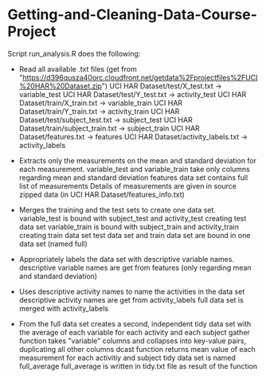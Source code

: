 # Getting-and-Cleaning-Data-Course-Project

Script run_analysis.R does the following:
- Read all available .txt files (get from "https://d396qusza40orc.cloudfront.net/getdata%2Fprojectfiles%2FUCI%20HAR%20Dataset.zip")
UCI HAR Dataset/test/X_test.txt 		-> variable_test
UCI HAR Dataset/test/Y_test.txt 		-> activity_test 
UCI HAR Dataset/train/X_train.txt 		-> variable_train
UCI HAR Dataset/train/Y_train.txt		-> activity_train
UCI HAR Dataset/test/subject_test.txt	-> subject_test 
UCI HAR Dataset/train/subject_train.txt	-> subject_train
UCI HAR Dataset/features.txt			-> features
UCI HAR Dataset/activity_labels.txt		-> activity_labels

- Extracts only the measurements on the mean and standard deviation for each measurement.
variable_test and variable_train take only columns regarding mean and standard deviation
features data set contains full list of measurements
Details of measurements are given in source zipped data (in UCI HAR Dataset/features_info.txt)

- Merges the training and the test sets to create one data set.
variable_test is bound with subject_test and activity_test creating test data set
variable_train is bound with subject_train and activity_train creating train data set
test data set and train data set are bound in one data set (named full)

- Appropriately labels the data set with descriptive variable names.
descriptive variable names are get from features (only regarding mean and standard deviation)

- Uses descriptive activity names to name the activities in the data set
descriptive activity names are get from activity_labels
full data set is merged with activity_labels

- From the full data set creates a second, independent tidy data set with the average of each variable for each activity and each subject
gather function takes "variable" columns and collapses into key-value pairs, duplicating all other columns
dcast function returns mean value of each measurement for each activitiy and subject 
tidy data set is named full_average
full_average is written in tidy.txt file as result of the function
